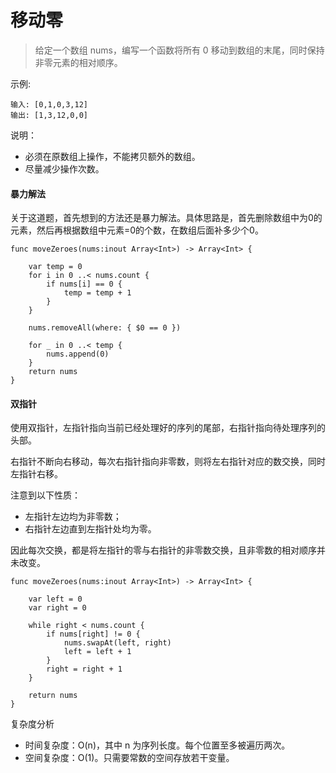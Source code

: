# 移动零

> 给定一个数组 nums，编写一个函数将所有 0 移动到数组的末尾，同时保持非零元素的相对顺序。


示例:

```
输入: [0,1,0,3,12]
输出: [1,3,12,0,0]
```

说明：

- 必须在原数组上操作，不能拷贝额外的数组。
- 尽量减少操作次数。


#### 暴力解法

关于这道题，首先想到的方法还是暴力解法。具体思路是，首先删除数组中为0的元素，然后再根据数组中元素=0的个数，在数组后面补多少个0。


```
func moveZeroes(nums:inout Array<Int>) -> Array<Int> {
    
    var temp = 0
    for i in 0 ..< nums.count {
        if nums[i] == 0 {
            temp = temp + 1
        }
    }
    
    nums.removeAll(where: { $0 == 0 })
    
    for _ in 0 ..< temp {
        nums.append(0)
    }
    return nums
}
```

#### 双指针

使用双指针，左指针指向当前已经处理好的序列的尾部，右指针指向待处理序列的头部。

右指针不断向右移动，每次右指针指向非零数，则将左右指针对应的数交换，同时左指针右移。

注意到以下性质：

- 左指针左边均为非零数；
- 右指针左边直到左指针处均为零。

因此每次交换，都是将左指针的零与右指针的非零数交换，且非零数的相对顺序并未改变。


```
func moveZeroes(nums:inout Array<Int>) -> Array<Int> {
    
    var left = 0
    var right = 0
    
    while right < nums.count {
        if nums[right] != 0 {
            nums.swapAt(left, right)
            left = left + 1
        }
        right = right + 1
    }
    
    return nums
}
```

复杂度分析

- 时间复杂度：O(n)，其中 n 为序列长度。每个位置至多被遍历两次。
- 空间复杂度：O(1)。只需要常数的空间存放若干变量。
